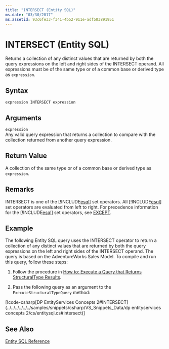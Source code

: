 ```yaml
---
title: "INTERSECT (Entity SQL)"
ms.date: "03/30/2017"
ms.assetid: 93c6fe33-f341-4b52-911e-adf503891951
---
```

# INTERSECT (Entity SQL)
Returns a collection of any distinct values that are returned by both the query expressions on the left and right sides of the INTERSECT operand. All expressions must be of the same type or of a common base or derived type as `expression`.  
  
## Syntax  
  
```  
expression INTERSECT expression  
```  
  
## Arguments  
 `expression`  
 Any valid query expression that returns a collection to compare with the collection returned from another query expression.  
  
## Return Value  
 A collection of the same type or of a common base or derived type as `expression`.  
  
## Remarks  
 INTERSECT is one of the [!INCLUDE[esql](../../../../../../includes/esql-md.md)] set operators. All [!INCLUDE[esql](../../../../../../includes/esql-md.md)] set operators are evaluated from left to right. For precedence information for the [!INCLUDE[esql](../../../../../../includes/esql-md.md)] set operators, see [EXCEPT](../../../../../../docs/framework/data/adonet/ef/language-reference/except-entity-sql.md).  
  
## Example  
 The following Entity SQL query uses the INTERSECT operator to return a collection of any distinct values that are returned by both the query expressions on the left and right sides of the INTERSECT operand. The query is based on the AdventureWorks Sales Model. To compile and run this query, follow these steps:  
  
1. Follow the procedure in [How to: Execute a Query that Returns StructuralType Results](../../../../../../docs/framework/data/adonet/ef/how-to-execute-a-query-that-returns-structuraltype-results.md).  
  
2. Pass the following query as an argument to the `ExecuteStructuralTypeQuery` method:  
  
 [!code-csharp[DP EntityServices Concepts 2#INTERSECT](../../../../../../samples/snippets/csharp/VS_Snippets_Data/dp entityservices concepts 2/cs/entitysql.cs#intersect)]  
  
## See Also  
 [Entity SQL Reference](../../../../../../docs/framework/data/adonet/ef/language-reference/entity-sql-reference.md)
